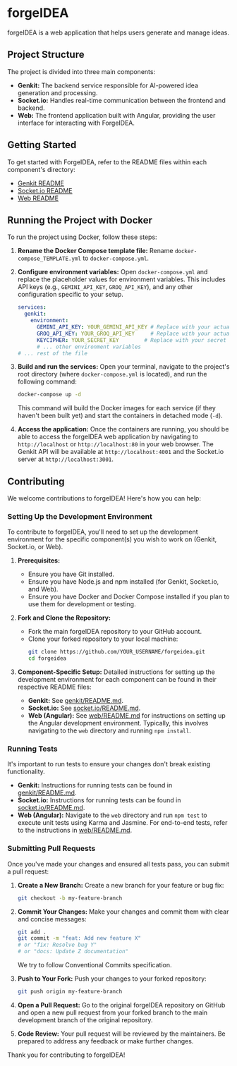 # forgeIDEA

forgeIDEA is a web application that helps users generate and manage ideas.

## Project Structure

The project is divided into three main components:

- **Genkit:** The backend service responsible for AI-powered idea generation and processing.
- **Socket.io:** Handles real-time communication between the frontend and backend.
- **Web:** The frontend application built with Angular, providing the user interface for interacting with ForgeIDEA.

## Getting Started

To get started with ForgeIDEA, refer to the README files within each component's directory:

- [Genkit README](./genkit/README.md)
- [Socket.io README](./socket.io/README.md)
- [Web README](./web/README.md)

## Running the Project with Docker

To run the project using Docker, follow these steps:

1.  **Rename the Docker Compose template file:**
    Rename `docker-compose_TEMPLATE.yml` to `docker-compose.yml`.

2.  **Configure environment variables:**
    Open `docker-compose.yml` and replace the placeholder values for environment variables. This includes API keys (e.g., `GEMINI_API_KEY`, `GROQ_API_KEY`), and any other configuration specific to your setup.

    ```yaml
    services:
      genkit:
        environment:
          GEMINI_API_KEY: YOUR_GEMINI_API_KEY # Replace with your actual key
          GROQ_API_KEY: YOUR_GROQ_API_KEY     # Replace with your actual key
          KEYCIPHER: YOUR_SECRET_KEY        # Replace with your secret key
          # ... other environment variables
    # ... rest of the file
    ```

3.  **Build and run the services:**
    Open your terminal, navigate to the project's root directory (where `docker-compose.yml` is located), and run the following command:

    ```bash
    docker-compose up -d
    ```
    This command will build the Docker images for each service (if they haven't been built yet) and start the containers in detached mode (`-d`).

4.  **Access the application:**
    Once the containers are running, you should be able to access the forgeIDEA web application by navigating to `http://localhost` or `http://localhost:80` in your web browser. The Genkit API will be available at `http://localhost:4001` and the Socket.io server at `http://localhost:3001`.

## Contributing

We welcome contributions to forgeIDEA! Here's how you can help:

### Setting Up the Development Environment

To contribute to forgeIDEA, you'll need to set up the development environment for the specific component(s) you wish to work on (Genkit, Socket.io, or Web).

1.  **Prerequisites:**
    *   Ensure you have Git installed.
    *   Ensure you have Node.js and npm installed (for Genkit, Socket.io, and Web).
    *   Ensure you have Docker and Docker Compose installed if you plan to use them for development or testing.

2.  **Fork and Clone the Repository:**
    *   Fork the main forgeIDEA repository to your GitHub account.
    *   Clone your forked repository to your local machine:
        ```bash
        git clone https://github.com/YOUR_USERNAME/forgeidea.git
        cd forgeidea
        ```

3.  **Component-Specific Setup:**
    Detailed instructions for setting up the development environment for each component can be found in their respective README files:
    *   **Genkit:** See [genkit/README.md](./genkit/README.md).
    *   **Socket.io:** See [socket.io/README.md](./socket.io/README.md).
    *   **Web (Angular):** See [web/README.md](./web/README.md) for instructions on setting up the Angular development environment. Typically, this involves navigating to the `web` directory and running `npm install`.

### Running Tests

It's important to run tests to ensure your changes don't break existing functionality.

*   **Genkit:** Instructions for running tests can be found in [genkit/README.md](./genkit/README.md).
*   **Socket.io:** Instructions for running tests can be found in [socket.io/README.md](./socket.io/README.md).
*   **Web (Angular):** Navigate to the `web` directory and run `npm test` to execute unit tests using Karma and Jasmine. For end-to-end tests, refer to the instructions in [web/README.md](./web/README.md).

### Submitting Pull Requests

Once you've made your changes and ensured all tests pass, you can submit a pull request:

1.  **Create a New Branch:**
    Create a new branch for your feature or bug fix:
    ```bash
    git checkout -b my-feature-branch
    ```

2.  **Commit Your Changes:**
    Make your changes and commit them with clear and concise messages:
    ```bash
    git add .
    git commit -m "feat: Add new feature X"
    # or "fix: Resolve bug Y"
    # or "docs: Update Z documentation"
    ```
    We try to follow Conventional Commits specification.

3.  **Push to Your Fork:**
    Push your changes to your forked repository:
    ```bash
    git push origin my-feature-branch
    ```

4.  **Open a Pull Request:**
    Go to the original forgeIDEA repository on GitHub and open a new pull request from your forked branch to the main development branch of the original repository.

5.  **Code Review:**
    Your pull request will be reviewed by the maintainers. Be prepared to address any feedback or make further changes.

Thank you for contributing to forgeIDEA!
